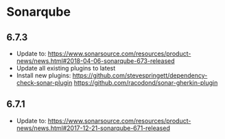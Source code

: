 # Sonarqube

## 6.7.3

- Update to: https://www.sonarsource.com/resources/product-news/news.html#2018-04-06-sonarqube-673-released
- Update all existing plugins to latest
- Install new plugins:
  https://github.com/stevespringett/dependency-check-sonar-plugin
  https://github.com/racodond/sonar-gherkin-plugin

## 6.7.1

- Update to: https://www.sonarsource.com/resources/product-news/news.html#2017-12-21-sonarqube-671-released
